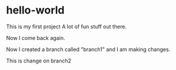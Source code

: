 # hello-world
This is my first project
A lot of fun stuff out there.

Now I come back again.

Now I created a branch called "branch1" and I am making changes.

This is change on branch2
